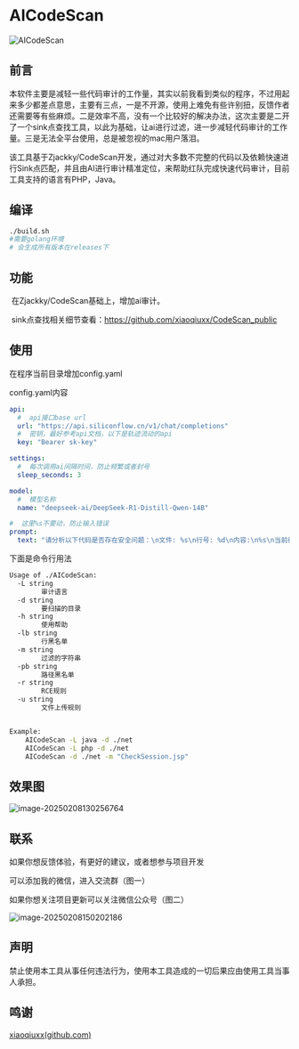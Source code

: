 # AICodeScan

![AICodeScan](https://socialify.git.ci/zacarx/AICodeScan/image?description=1&font=Source+Code+Pro&language=1&logo=http%3A%2F%2Fimg.zacarx.top%2Fimg%2Fb_dcd967d571ba7aeebdc9b0100f75a49c.jpg&name=1&owner=1&pattern=Overlapping+Hexagons&theme=Dark)



## 前言

​	本软件主要是减轻一些代码审计的工作量，其实以前我看到类似的程序，不过用起来多少都差点意思，主要有三点，一是不开源，使用上难免有些许别扭，反馈作者还需要等有些麻烦。二是效率不高，没有一个比较好的解决办法，这次主要是二开了一个sink点查找工具，以此为基础，让ai进行过滤，进一步减轻代码审计的工作量。三是无法全平台使用，总是被忽视的mac用户落泪。

​	该工具基于Zjackky/CodeScan开发，通过对大多数不完整的代码以及依赖快速进行Sink点匹配，并且由AI进行审计精准定位，来帮助红队完成快速代码审计，目前工具支持的语言有PHP，Java。



## 编译

```bash
./build.sh
#需要golang环境
# 会生成所有版本在releases下
```



## 功能

​	在Zjackky/CodeScan基础上，增加ai审计。

​	sink点查找相关细节查看：https://github.com/xiaoqiuxx/CodeScan_public



## 使用

在程序当前目录增加config.yaml

config.yaml内容

```yaml
api:
  #  api接口base url
  url: "https://api.siliconflow.cn/v1/chat/completions"
  #  密钥，最好参考api文档，以下是轨迹流动的api
  key: "Bearer sk-key"

settings:
  #  每次调用ai间隔时间，防止频繁或者封号
  sleep_seconds: 3

model:
  #  模型名称
  name: "deepseek-ai/DeepSeek-R1-Distill-Qwen-14B"

#  这里%s不要动，防止输入错误
prompt:
  text: "请分析以下代码是否存在安全问题：\n文件: %s\n行号: %d\n内容:\n%s\n当前行：%s，请简明扼要，如果觉得大概率没有漏洞直接回答大概率没有漏洞七个汉字，如果有，严格按照一下格式输出：\n漏洞类型：\n危害等级：\n判断理由：\n可能的payload:"
```

下面是命令行用法

```bash
Usage of ./AICodeScan:
  -L string
        审计语言
  -d string
        要扫描的目录
  -h string
        使用帮助
  -lb string
        行黑名单
  -m string
        过滤的字符串
  -pb string
        路径黑名单
  -r string
        RCE规则
  -u string
        文件上传规则


Example:
	AICodeScan -L java -d ./net
	AICodeScan -L php -d ./net
	AICodeScan -d ./net -m "CheckSession.jsp"
```



## 效果图

![image-20250208130256764](http://img.zacarx.top/img/test.png)

## 联系

如果你想反馈体验，有更好的建议，或者想参与项目开发

可以添加我的微信，进入交流群（图一）

如果你想关注项目更新可以关注微信公众号（图二）

![image-20250208150202186](http://img.zacarx.top/img/image-20250208150202186.png)



## 声明

禁止使用本工具从事任何违法行为，使用本工具造成的一切后果应由使用工具当事人承担。

## 鸣谢

[xiaoqiuxx(github.com)](https://github.com/xiaoqiuxx)

